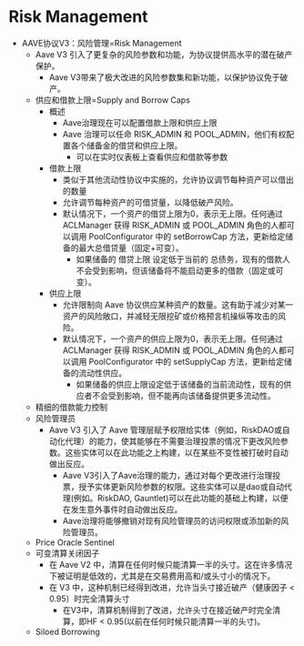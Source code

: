 # Risk Management

* AAVE协议V3：风险管理=Risk Management 
  * Aave V3 引入了更复杂的风险参数和功能，为协议提供高水平的潜在破产保护。 
    * Aave V3带来了极大改进的风险参数集和新功能，以保护协议免于破产。 
  * 供应和借款上限=Supply and Borrow Caps 
    * 概述 
      * Aave治理现在可以配置借款上限和供应上限 
      * Aave 治理可以任命 RISK_ADMIN 和 POOL_ADMIN，他们有权配置各个储备金的借贷和供应上限。 
        * 可以在实时仪表板上查看供应和借款等参数 
    * 借款上限 
      * 类似于其他流动性协议中实施的，允许协议调节每种资产可以借出的数量 
      * 允许调节每种资产的可借贷量，以降低破产风险。 
      * 默认情况下，一个资产的借贷上限为0，表示无上限。任何通过 ACLManager 获得 RISK_ADMIN 或 POOL_ADMIN 角色的人都可以调用 PoolConfigurator 中的 setBorrowCap 方法，更新给定储备的最大总借贷量（固定+可变）。 
        * 如果储备的 借贷上限 设定低于当前的 总债务，现有的借款人不会受到影响，但该储备将不能启动更多的借款（固定或可变）。 
    * 供应上限 
      * 允许限制向 Aave 协议供应某种资产的数量。这有助于减少对某一资产的风险敞口，并减轻无限挖矿或价格预言机操纵等攻击的风险。 
      * 默认情况下，一个资产的供应上限为0，表示无上限。任何通过 ACLManager 获得 RISK_ADMIN 或 POOL_ADMIN 角色的人都可以调用 PoolConfigurator 中的 setSupplyCap 方法，更新给定储备的流动性供应。 
        * 如果储备的供应上限设定低于该储备的当前流动性，现有的供应者不会受到影响，但不能再向该储备提供更多流动性。 
  * 精细的借款能力控制
  * 风险管理员 
    * Aave V3 引入了 Aave 管理层赋予权限给实体（例如，RiskDAO或自动化代理）的能力，使其能够在不需要治理投票的情况下更改风险参数。这些实体可以在此功能之上构建，以在某些不变性被打破时自动做出反应。 
      * Aave V3引入了Aave治理的能力，通过对每个更改进行治理投票，授予实体更新风险参数的权限。这些实体可以是dao或自动代理(例如。RiskDAO, Gauntlet)可以在此功能的基础上构建，以便在发生意外事件时自动做出反应。 
      * Aave治理将能够撤销对现有风险管理员的访问权限或添加新的风险管理员。 
  * Price Oracle Sentinel
  * 可变清算关闭因子 
    * 在 Aave V2 中，清算在任何时候只能清算一半的头寸。这在许多情况下被证明是低效的，尤其是在交易费用高和/或头寸小的情况下。 
    * 在 V3 中，这种机制已经得到改进，允许当头寸接近破产（健康因子 < 0.95）时完全清算头寸 
      * 在V3中，清算机制得到了改进，允许头寸在接近破产时完全清算，即HF < 0.95(以前在任何时候只能清算一半的头寸)。 
  * Siloed Borrowing
